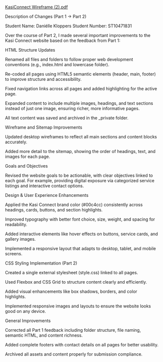 [KasiConnect Wireframe (2).pdf](https://github.com/user-attachments/files/22605434/KasiConnect.Wireframe.2.pdf)


Description of Changes (Part 1 → Part 2)

Student Name: Daniélle Kloppers
Student Number: ST10471831

Over the course of Part 2, I made several important improvements to the Kasi Connect website based on the feedback from Part 1:

HTML Structure Updates

Renamed all files and folders to follow proper web development conventions (e.g., index.html and lowercase folder).

Re-coded all pages using HTML5 semantic elements (header, main, footer) to improve structure and accessibility.

Fixed navigation links across all pages and added highlighting for the active page.

Expanded content to include multiple images, headings, and text sections instead of just one image, ensuring richer, more informative pages.

All text content was saved and archived in the _private folder.

Wireframe and Sitemap Improvements

Updated desktop wireframes to reflect all main sections and content blocks accurately.

Added more detail to the sitemap, showing the order of headings, text, and images for each page.

Goals and Objectives

Revised the website goals to be actionable, with clear objectives linked to each goal. For example, providing digital exposure via categorized service listings and interactive contact options.

Design & User Experience Enhancements

Applied the Kasi Connect brand color (#00c4cc) consistently across headings, cards, buttons, and section highlights.

Improved typography with better font choice, size, weight, and spacing for readability.

Added interactive elements like hover effects on buttons, service cards, and gallery images.

Implemented a responsive layout that adapts to desktop, tablet, and mobile screens.

CSS Styling Implementation (Part 2)

Created a single external stylesheet (style.css) linked to all pages.

Used Flexbox and CSS Grid to structure content clearly and efficiently.

Added visual enhancements like box shadows, borders, and color highlights.

Implemented responsive images and layouts to ensure the website looks good on any device.

General Improvements

Corrected all Part 1 feedback including folder structure, file naming, semantic HTML, and content richness.

Added complete footers with contact details on all pages for better usability.

Archived all assets and content properly for submission compliance.
